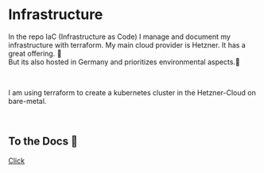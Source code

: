 # Infrastructure

In the repo IaC (Infrastructure as Code) I manage and document my infrastructure with terraform. My main cloud provider is Hetzner. It has a great offering. 🤑  
But its also hosted in Germany and prioritizes environmental aspects.🍃

<br>

I am using terraform to create a kubernetes cluster in the Hetzner-Cloud on bare-metal.

<br>

## To the Docs 📄

[Click](./Docs/Infrastructure.md)
